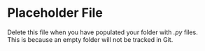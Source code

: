 # Placeholder File
Delete this file when you have populated your folder with *.py* files.\
This is because an empty folder will not be tracked in Git.